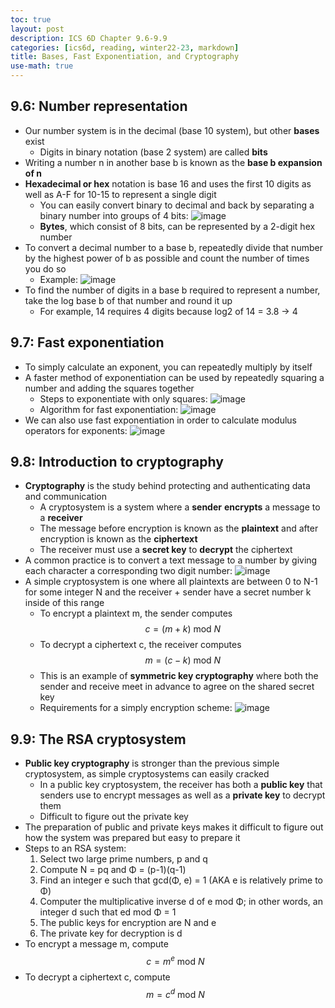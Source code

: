 ```yaml
---
toc: true
layout: post
description: ICS 6D Chapter 9.6-9.9
categories: [ics6d, reading, winter22-23, markdown]
title: Bases, Fast Exponentiation, and Cryptography
use-math: true
---
```


## 9.6: Number representation

- Our number system is in the decimal (base 10 system), but other **bases** exist
    - Digits in binary notation (base 2 system) are called **bits**
- Writing a number n in another base b is known as the **base b expansion of n**
- **Hexadecimal or hex** notation is base 16 and uses the first 10 digits as well as A-F for 10-15 to represent a single digit
    - You can easily convert binary to decimal and back by separating a binary number into groups of 4 bits: ![image](https://user-images.githubusercontent.com/54915685/222292480-efba3f20-60af-403a-ae4d-e434f2a5ae30.png)
    - **Bytes**, which consist of 8 bits, can be represented by a 2-digit hex number
- To convert a decimal number to a base b, repeatedly divide that number by the highest power of b as possible and count the number of times you do so
    - Example: ![image](https://user-images.githubusercontent.com/54915685/222292738-330e5e0d-982a-417c-988b-b02d93be1491.png)
- To find the number of digits in a base b required to represent a number, take the log base b of that number and round it up
    - For example, 14 requires 4 digits because log2 of 14 = 3.8 -> 4

## 9.7: Fast exponentiation

- To simply calculate an exponent, you can repeatedly multiply by itself
- A faster method of exponentiation can be used by repeatedly squaring a number and adding the squares together
    - Steps to exponentiate with only squares: ![image](https://user-images.githubusercontent.com/54915685/222293102-f4505227-6fb7-403e-a9b9-66ba8278eb06.png)
    - Algorithm for fast exponentiation: ![image](https://user-images.githubusercontent.com/54915685/222293240-64cfd5e2-6fd1-4a66-ba6d-13284190eb08.png)
- We can also use fast exponentiation in order to calculate modulus operators for exponents: ![image](https://user-images.githubusercontent.com/54915685/222293318-2088fce6-fca2-4e42-af0f-e1da7b8b8225.png)

## 9.8: Introduction to cryptography

- **Cryptography** is the study behind protecting and authenticating data and communication
    - A cryptosystem is a system where a **sender** **encrypts** a message to a **receiver**
    - The message before encryption is known as the **plaintext** and after encryption is known as the **ciphertext**
    - The receiver must use a **secret key** to **decrypt** the ciphertext
- A common practice is to convert a text message to a number by giving each character a corresponding two digit number: ![image](https://user-images.githubusercontent.com/54915685/222294040-27ac1c5b-6fca-4f87-bb5d-b8455c3945fc.png)
- A simple cryptosystem is one where all plaintexts are between 0 to N-1 for some integer N and the receiver + sender have a secret number k inside of this range
    - To encrypt a plaintext m, the sender computes $$ {c = (m + k) \text{ mod } N} $$
    - To decrypt a ciphertext c, the receiver computes $$ {m = (c - k) \text{ mod } N} $$
    - This is an example of **symmetric key cryptography** where both the sender and receive meet in advance to agree on the shared secret key
    - Requirements for a simply encryption scheme: ![image](https://user-images.githubusercontent.com/54915685/222294551-57996319-fd0a-49ff-a1d7-feb59e9bfb1d.png)

## 9.9: The RSA cryptosystem

- **Public key cryptography** is stronger than the previous simple cryptosystem, as simple cryptosystems can easily cracked
    - In a public key cryptosystem, the receiver has both a **public key** that senders use to encrypt messages as well as a **private key** to decrypt them
    - Difficult to figure out the private key
- The preparation of public and private keys makes it difficult to figure out how the system was prepared but easy to prepare it
- Steps to an RSA system:
    1. Select two large prime numbers, p and q
    2. Compute N = pq and Φ = (p-1)(q-1)
    3. Find an integer e such that gcd(Φ, e) = 1 (AKA e is relatively prime to Φ)
    4. Computer the multiplicative inverse d of e mod Φ; in other words, an integer d such that ed mod Φ = 1
    5. The public keys for encryption are N and e
    6. The private key for decryption is d
- To encrypt a message m, compute $$ {c = m^e \text{ mod } N} $$
- To decrypt a ciphertext c, compute $$ {m = c^d \text{ mod } N} $$